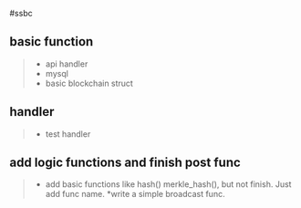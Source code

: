 #ssbc

## basic function
>* api handler
>* mysql
>* basic blockchain struct

## handler
>* test handler

## add logic functions and finish post func
>* add basic functions like hash() merkle_hash(), but not finish. Just add func name.
>*write a simple broadcast func.
